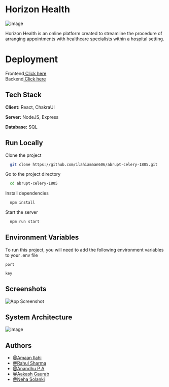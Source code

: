 # Horizon Health

![image](https://raw.githubusercontent.com/ilahiamaan606/abrupt-celery-1805/main/frontend/src/assets/images/horizonHealthLogo.png)


Horizon Health is an online platform created to streamline the procedure of arranging appointments with healthcare specialists within a hospital setting.

# Deployment

Frontend<a href="https://hospitalappointmentmanagementsystem-ilahiamaan606-gmailcom.vercel.app/">  Click here</a> <br>
Backend<a href="https://hospital-appointment-booking-system.onrender.com">  Click here</a> <br>


## Tech Stack

**Client:** React, ChakraUI

**Server:** NodeJS, Express

**Database:** SQL


## Run Locally

Clone the project

```bash
  git clone https://github.com/ilahiamaan606/abrupt-celery-1805.git
```

Go to the project directory

```bash
  cd abrupt-celery-1805
```

Install dependencies

```bash
  npm install
```

Start the server

```bash
  npm run start
```


## Environment Variables

To run this project, you will need to add the following environment variables to your .env file

`port`

`key`

## Screenshots

![App Screenshot](https://raw.githubusercontent.com/ilahiamaan606/abrupt-celery-1805/main/frontend/src/assets/images/Homepage.png)



<!-- ## Workflow Diagram
![image](https://user-images.githubusercontent.com/112754393/229429364-4f9e7424-d5b2-4386-aad8-b4f7f22c19bf.png) -->

## System Architecture
![image](https://raw.githubusercontent.com/ilahiamaan606/abrupt-celery-1805/main/frontend/src/assets/images/System%20Architecture.png)


<!-- ## ER Diagram -->
<!-- ![drawSQL-lifecare-export-2023-04-03](https://user-images.githubusercontent.com/112754547/229438041-993e6356-22cd-49b0-8905-6867cd4f36e9.png) -->





## Authors

- [@Amaan Ilahi](https://github.com/ilahiamaan606)
- [@Rahul Sharma](https://github.com/257277)
- [@Anandhu P A](https://github.com/Anandhupa1)
- [@Aakash Gaurab](https://github.com/AakashGaurab)
- [@Neha Solanki](https://github.com/NehaS101)
